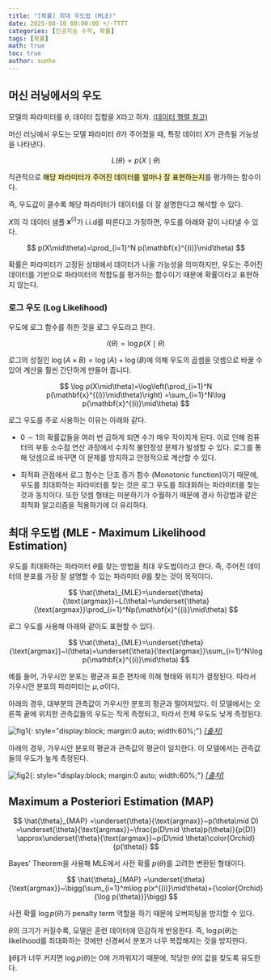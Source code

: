 ```yaml
---
title: "[확률] 최대 우도법 (MLE)"
date: 2025-08-10 00:00:00 +/-TTTT
categories: [인공지능 수학, 확률]
tags: [확률]
math: true
toc: true
author: sunho
---
```


## 머신 러닝에서의 우도

모델의 파라미터를 $\theta$, 데이터 집합을 $X$라고 하자. [(데이터 행렬 참고)](https://suniverse77.github.io/posts/Data/)

머신 러닝에서 우도는 모델 파라미터 $\theta$가 주어졌을 때, 특정 데이터 $X$가 관측될 가능성을 나타낸다.

$$
L(\theta)=p(X\mid\theta)
$$

직관적으로 <mark style='background-color: fff5b1'>해당 파라미터가 주어진 데이터를 얼마나 잘 표현하는지</mark>를 평가하는 함수이다.

즉, 우도값이 클수록 해당 파라미터가 데이터를 더 잘 설명한다고 해석할 수 있다.

$X$의 각 데이터 샘플 $\mathbf{x}^{(i)}$가 i.i.d를 따른다고 가정하면, 우도를 아래와 같이 나타낼 수 있다.

$$
p(X\mid\theta)=\prod_{i=1}^N p(\mathbf{x}^{(i)}\mid\theta)
$$

확률은 파라미터가 고정된 상태에서 데이터가 나올 가능성을 의미하지만, 우도는 주어진 데이터를 기반으로 파라미터의 적합도를 평가하는 함수이기 때문에 확률이라고 표현하지 않는다.

### 로그 우도 (Log Likelihood)

우도에 로그 함수를 취한 것을 로그 우도라고 한다.

$$
l(\theta)=\log p(X\mid\theta)
$$

로그의 성질인 $\log(A \times B) = \log(A) + \log(B)$에 의해 우도의 곱셈을 덧셈으로 바꿀 수 있어 계산을 훨씬 간단하게 만들어 줍니다.

$$
\log p(X\mid\theta)=\log\left(\prod_{i=1}^N p(\mathbf{x}^{(i)}\mid\theta)\right)
=\sum_{i=1}^N\log p(\mathbf{x}^{(i)}\mid\theta)
$$

로그 우도를 주로 사용하는 이유는 아래와 같다.

- $0\sim1$의 확률값들을 여러 번 곱하게 되면 수가 매우 작아지게 된다. 이로 인해 컴퓨터의 부동 소수점 연산 과정에서 수치적 불안정성 문제가 발생할 수 있다. 로그를 통해 덧셈으로 바꾸면 이 문제를 방지하고 안정적으로 계산할 수 있다.

- 최적화 관점에서 로그 함수는 단조 증가 함수 (Monotonic function)이기 때문에, 우도를 최대화하는 파라미터를 찾는 것은 로그 우도를 최대화하는 파라미터를 찾는 것과 동치이다. 또한 덧셈 형태는 미분하기가 수월하기 때문에 경사 하강법과 같은 최적화 알고리즘을 적용하기에 더 유리하다.

## 최대 우도법 (MLE - Maximum Likelihood Estimation)

우도를 최대화하는 파라미터 $\theta$를 찾는 방법을 최대 우도법이라고 한다. 즉, 주어진 데이터의 분포를 가장 잘 설명할 수 있는 파라미터 $\theta$를 찾는 것이 목적이다.

$$
\hat{\theta}_{MLE}=\underset{\theta}{\text{argmax}}~L(\theta)=\underset{\theta}{\text{argmax}}\prod_{i=1}^Np(\mathbf{x}^{(i)}\mid\theta)
$$

로그 우도를 사용해 아래와 같이도 표현할 수 있다.

$$
\hat{\theta}_{MLE}=\underset{\theta}{\text{argmax}}~l(\theta)=\underset{\theta}{\text{argmax}}\sum_{i=1}^N\log p(\mathbf{x}^{(i)}\mid\theta)
$$

예를 들어, 가우시안 분포는 평균과 표준 편차에 의해 형태와 위치가 결정된다. 따라서 가우시안 분포의 파라미터는 $\mu,\sigma$이다.

아래의 경우, 대부분의 관측값이 가우시안 분포의 평균과 떨어져있다. 이 모델에서는 오른쪽 끝에 위치한 관측값들의 우도는 작게 측정되고, 따라서 전체 우도도 낮게 측정된다.

![fig1](mlm/p9-1.png){: style="display:block; margin:0 auto; width:60%;"}
_[[출처]](https://velog.io/@ssokeem/STATS-MLE)_

아래의 경우, 가우시안 분포의 평균과 관측값의 평균이 일치한다. 이 모델에서는 관측값들의 우도가 높게 측정된다.

![fig2](mlm/p9-2.png){: style="display:block; margin:0 auto; width:60%;"}
_[[출처]](https://velog.io/@ssokeem/STATS-MLE)_

## Maximum a Posteriori Estimation (MAP)

$$
\hat{\theta}_{MAP}
=\underset{\theta}{\text{argmax}}~p(\theta\mid D)
=\underset{\theta}{\text{argmax}}~\frac{p(D\mid \theta)p(\theta)}{p(D)}
\approx\underset{\theta}{\text{argmax}}~p(D\mid \theta)\color{Orchid}{p(\theta)}
$$

Bayes’ Theorem을 사용해 MLE에서 사전 확률 $p(\theta)$를 고려한 변환된 형태이다.

$$
\hat{\theta}_{MAP}
=\underset{\theta}{\text{argmax}}~\bigg(\sum_{i=1}^m\log p(x^{(i)}\mid\theta)+{\color{Orchid}{\log p(\theta)}}\bigg)
$$

사전 확률 $\log p(\theta)$가 penalty term 역할을 하기 때문에 오버피팅을 방지할 수 있다.

$\theta$의 크기가 커질수록, 모델은 훈련 데이터에 민감하게 반응한다. 즉, $\log p(\theta)$는 likelihood를 최대화하는 것에만 신경써서 분포가 너무 복잡해지는 것을 방지한다.

$\lVert\theta\rVert$가 너무 커지면 $\log p(\theta)$는 0에 가까워지기 때문에, 적당한 $\theta$의 값을 찾도록 유도한다.
